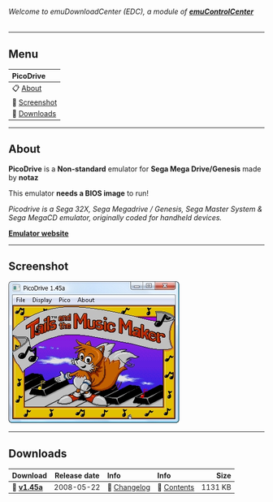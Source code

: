 ###### Welcome to emuDownloadCenter (EDC), a module of [**emuControlCenter**](https://github.com/PhoenixInteractiveNL/emuControlCenter/wiki/)
***
## Menu
| **PicoDrive** |
|:---------|
| :clipboard: [About](#about) |
| :sunrise: [Screenshot](#screenshot) |
| :floppy_disk: [Downloads](#downloads) |
***
## About
**PicoDrive** is a **Non-standard** emulator for **Sega Mega Drive/Genesis** made by **notaz**

This emulator **needs a BIOS image** to run!

_Picodrive is a Sega 32X, Sega Megadrive / Genesis, Sega Master System & Sega MegaCD emulator, originally coded for handheld devices._

[**Emulator website**](http://notaz.gp2x.de/svp.php)
***
## Screenshot
![](https://raw.githubusercontent.com/PhoenixInteractiveNL/edc-masterhook/master/downloadhooks/picodrive/picodrive_screen.jpg)
***
## Downloads
| Download | Release date  | Info       | Info       | Size       |
|:---------|:-------------:|:-----------|:-----------|-----------:|
| :floppy_disk: [**v1.45a**](https://github.com/PhoenixInteractiveNL/edc-repo0001/raw/master/picodrive/1.45a.7z) | 2008-05-22 | :page_facing_up: [Changelog](https://github.com/PhoenixInteractiveNL/edc-repo0001/blob/master/picodrive/1.45a_changelog.txt) | :mag_right: [Contents](https://github.com/PhoenixInteractiveNL/edc-repo0001/blob/master/picodrive/1.45a_contents.txt) | 1131 KB |
